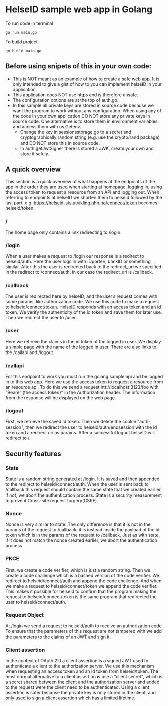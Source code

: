 # HelseID sample web app in Golang

To run code in terminal
```
go run main.go
```

To build project
```
go build main.go
```

## Before using snipets of this in your own code:
 - This is NOT meant as an example of how to create a safe web app. It is only intended to give a gist of how to you can implement helseID in your application.
 - This application does NOT use https and is therefore unsafe.
 - The configuration options are at the top of auth.go.
 - In this sample all private keys are stored in source code because we want the program to work without any configuration. When using any of the code in your own application DO NOT store any private keys in source code. One alternative is to store them in environment variables and access them with os.Getenv.
	 - Change the key in sessionsstorage.go to a secret and cryptographically random string (e.g. use the crypto/rand package) and DO NOT store this in source code.
	 - In auth.getJwtSigner there is stored a JWK, create your own and store it safely.


## A quick overview
This section is a quick overview of what happens at the endpoints of the app in the order they are used when starting at homepage, logging in, using the access token to request a resource from an API and logging out. When referring to endpoints at helseID we shorten them to helseid followed by the last part. e.g. https://helseid-sts.utvikling.nhn.no/connect/token becomes helseid/token.

### /
The home page only contains a link redirecting to /login.

### /login
When a user makes a request to /login our response is a redirect to helseid/auth. Here the user logs in with IDporten, bankID or something similar. After this the user is redirected back to the redirect_uri we specified in the redirect to /connect/auth, in our case the redirect_uri is /callback.

### /callback
The user is redirected here by helseID, and the user’s request comes with some params, like authorization code. We use this code to make a request to helseid/connect/token. HelseID responds with an access token and an id token. We verify the authenticity of the id token and save them for later use. Then we redirect the user to /user.

### /user
Here we retrieve the claims in the id token of the logged in user. We display a simple page with the name of the logged in user. There are also links to the /callapi and /logout.

### /callapi
For this endpoint to work you must run the golang sample api and be logged in to this web app. Here we use the access token to request a resource from an resource api. To do this we send a request htt://localhost:3123/foo with “Bearer {the access token}” in the Authorization header. The information from the response will be displayed on the web page.

### /logout
First, we retrieve the saved id token. Then we delete the cookie "auth-session", then we redirect the user to helseid/auth/endsession with the id token and a redirect uri as params. After a successful logout helseID will redirect to /.


## Security features

### State
State is a random string generated at /login. It is saved and then appended to the redirect to helseid/connect/auth. When the user is sent back to /callback this request should contain the same state that we created earlier, if not, we abort the authentication process. State is a security measurement to prevent Cross-site request forgery(CSRF).

### Nonce
Nonce is very similar to state. The only difference is that it is not in the params of the request to /callback, it is instead inside the payload of the id token which is in the params of the request to /callback. Just as with state, if it does not match the nonce created earlier, we abort the authentication process.

### PKCE
First, we create a code verifier, which is just a random string. Then we create a code challenge which is a hashed version of the code verifier. We redirect to helseid/connect/auth and append the code challenge. And when we make a request to helseid/connect/token we append the code verifier. This makes it possible for helseid to confirm that the program making the request to helseid/connect/token is the same program that redirected the user to helseid/connect/auth.

### Request Object
At /login we send a request to helseid/auth to receive an authorization code. To ensure that the parameters of this request are not tampered with we add the parameters to the claims of an JWT and sign it.

### Client assertion
In the context of OAuth 2.0 a client assertion is a signed JWT used to authenticate a client to the authorization server. We use this mechanism when requesting an access token and an id token from helseid/token. The most normal alternative to a client assertion is use a "client secret", which is a secret shared between the client and the authorization server and added to the request were the client need to be authenticated. Using a client assertion is safer because the private key is only stored in the client, and only used to sign a client assertion which has a limited lifetime.
